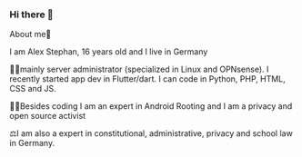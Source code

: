 ### Hi there 👋
About me🚀

I am Alex Stephan, 16 years old and I live in Germany

🧑‍🎓mainly server administrator (specialized in Linux and OPNsense). I recently started app dev in Flutter/dart.
I can code in Python, PHP, HTML, CSS and JS.


🧑‍💻Besides coding I am an expert in Android Rooting and I am a privacy and open source activist

⚖️I am also a expert in constitutional, administrative, privacy and school law in Germany.


<!--
**Letgamer/Letgamer** is a ✨ _special_ ✨ repository because its `README.md` (this file) appears on your GitHub profile.

Here are some ideas to get you started:

- 🔭 I’m currently working on ...
- 🌱 I’m currently learning ...
- 👯 I’m looking to collaborate on ...
- 🤔 I’m looking for help with ...
- 💬 Ask me about ...
- 📫 How to reach me: ...
- 😄 Pronouns: ...
- ⚡ Fun fact: ...
-->
